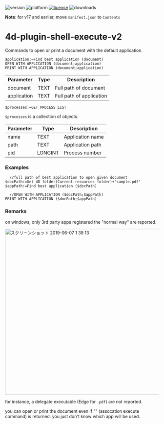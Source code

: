 ![version](https://img.shields.io/badge/version-17%2B-3E8B93)
![platform](https://img.shields.io/static/v1?label=platform&message=mac-intel%20|%20mac-arm%20|%20win-64&color=blue)
[![license](https://img.shields.io/github/license/miyako/4d-plugin-shell-execute-v2)](LICENSE)
![downloads](https://img.shields.io/github/downloads/miyako/4d-plugin-shell-execute-v2/total)

**Note**: for v17 and earlier, move `manifest.json` to `Contents`

# 4d-plugin-shell-execute-v2
 Commands to open or print a document with the default application.

```4d
application:=Find best application (document)
OPEN WITH APPLICATION (document;application)
PRINT WITH APPLICATION (document;application)
```

Parameter|Type|Description
------------|------------|----
document|TEXT|Full path of document
application|TEXT|Full path of application

```4d
$processes:=GET PROCESS LIST
```

`$processes` is a collection of objects.

Parameter|Type|Description
------------|------------|----
name|TEXT|Application name
path|TEXT|Application path
pid|LONGINT|Process number

### Examples

```4d
  //full path of best application to open given document
$docPath:=Get 4D folder(Current resources folder)+"sample.pdf"
$appPath:=Find best application ($docPath)

  //OPEN WITH APPLICATION ($docPath;$appPath)
PRINT WITH APPLICATION ($docPath;$appPath)
```

### Remarks

on windows, only 3rd party apps registered the "normal way" are reported.

<img width="542" alt="スクリーンショット 2019-06-07 1 39 13" src="https://user-images.githubusercontent.com/1725068/59051497-fb730780-88c7-11e9-93c7-fecd7ea042fc.png">

for instance, a delegate executable (Edge for ``.pdf``) are not reported.

you can open or print the document even if "" (assocation execute command) is returned. you just don't know which app will be used.
